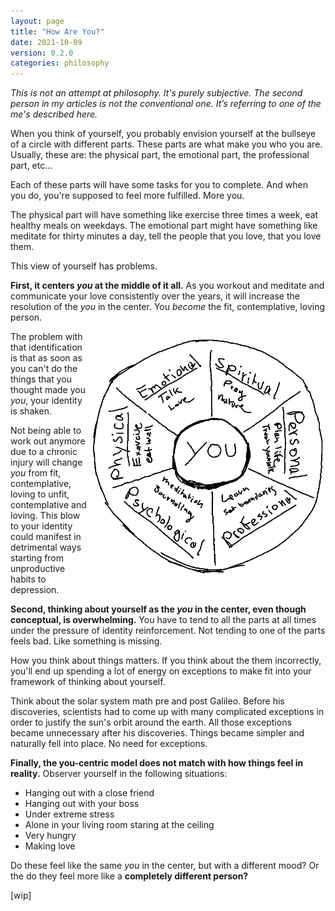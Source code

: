```yaml
---
layout: page
title: "How Are You?"
date: 2021-10-09
version: 0.2.0
categories: philosophy
---
```


_This is not an attempt at philosophy. It's purely subjective. The second person
in my articles is not the conventional one. It’s referring to one of the me's described here._

When you think of yourself, you probably envision yourself at the bullseye of a circle with
different parts. These parts are what make you who you are.
Usually, these are: the physical part, the emotional part, the professional part, etc...

Each of these parts will have some tasks for you to complete. And when you do, you're supposed
to feel more fulfilled. More you.

The physical part will have something like exercise three times a week, eat healthy
meals on weekdays. The emotional part might have something like meditate for thirty minutes a day,
tell the people that you love, that you love them.

This view of yourself has problems.

**First, it centers _you_ at the middle of it all.** As you workout and meditate and communicate your love
consistently over the years, it will increase the resolution of the _you_ in the center. You _become_ the fit,
contemplative, loving person.

<img src="/assets/hey-you-in-the-middle.png" height="400" style="float: right;">

The problem with that identification is that as soon as you can't do the things that you thought made you
_you_, your identity is shaken.

Not being able to work out anymore due to a chronic injury will change _you_
from fit, contemplative, loving to unfit, contemplative and loving. This blow to your identity could manifest
in detrimental ways starting from unproductive habits to depression.

**Second, thinking about yourself as the _you_ in the center, even though conceptual, is overwhelming.**
You have to tend to all the parts at all times under the pressure of identity reinforcement. Not tending to one
of the parts feels bad. Like something is missing.

How you think about things matters. If you think about the them incorrectly, you'll end up spending a lot of energy
on exceptions to make fit into your framework of thinking about yourself.

Think about the solar system math pre and post Galileo. Before his discoveries, scientists had to come up
with many complicated exceptions in order to justify the sun's orbit around the earth. All those exceptions became unnecessary
after his discoveries. Things became simpler and naturally fell into place. No need for exceptions.

**Finally, the you-centric model does not match with how things feel in reality.** Observer yourself in the following situations:

- Hanging out with a close friend
- Hanging out with your boss
- Under extreme stress
- Alone in your living room staring at the ceiling
- Very hungry
- Making love

Do these feel like the same _you_ in the center, but with a different mood? Or the do they feel more like a **completely different person?**

[wip]
